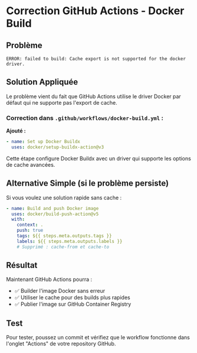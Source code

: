 # Correction GitHub Actions - Docker Build

## Problème
```
ERROR: failed to build: Cache export is not supported for the docker driver.
```

## Solution Appliquée

Le problème vient du fait que GitHub Actions utilise le driver Docker par défaut qui ne supporte pas l'export de cache.

### Correction dans `.github/workflows/docker-build.yml` :

**Ajouté :**
```yaml
- name: Set up Docker Buildx
  uses: docker/setup-buildx-action@v3
```

Cette étape configure Docker Buildx avec un driver qui supporte les options de cache avancées.

## Alternative Simple (si le problème persiste)

Si vous voulez une solution rapide sans cache :

```yaml
- name: Build and push Docker image
  uses: docker/build-push-action@v5
  with:
    context: .
    push: true
    tags: ${{ steps.meta.outputs.tags }}
    labels: ${{ steps.meta.outputs.labels }}
    # Supprimé : cache-from et cache-to
```

## Résultat

Maintenant GitHub Actions pourra :
- ✅ Builder l'image Docker sans erreur
- ✅ Utiliser le cache pour des builds plus rapides
- ✅ Publier l'image sur GitHub Container Registry

## Test

Pour tester, poussez un commit et vérifiez que le workflow fonctionne dans l'onglet "Actions" de votre repository GitHub.